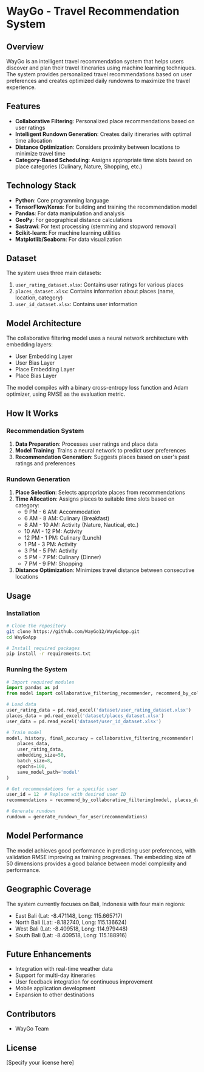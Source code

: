 # WayGo - Travel Recommendation System

## Overview
WayGo is an intelligent travel recommendation system that helps users discover and plan their travel itineraries using machine learning techniques. The system provides personalized travel recommendations based on user preferences and creates optimized daily rundowns to maximize the travel experience.

## Features
- **Collaborative Filtering**: Personalized place recommendations based on user ratings
- **Intelligent Rundown Generation**: Creates daily itineraries with optimal time allocation
- **Distance Optimization**: Considers proximity between locations to minimize travel time
- **Category-Based Scheduling**: Assigns appropriate time slots based on place categories (Culinary, Nature, Shopping, etc.)

## Technology Stack
- **Python**: Core programming language
- **TensorFlow/Keras**: For building and training the recommendation model
- **Pandas**: For data manipulation and analysis
- **GeoPy**: For geographical distance calculations
- **Sastrawi**: For text processing (stemming and stopword removal)
- **Scikit-learn**: For machine learning utilities
- **Matplotlib/Seaborn**: For data visualization

## Dataset
The system uses three main datasets:
1. `user_rating_dataset.xlsx`: Contains user ratings for various places
2. `places_dataset.xlsx`: Contains information about places (name, location, category)
3. `user_id_dataset.xlsx`: Contains user information

## Model Architecture
The collaborative filtering model uses a neural network architecture with embedding layers:
- User Embedding Layer
- User Bias Layer
- Place Embedding Layer
- Place Bias Layer

The model compiles with a binary cross-entropy loss function and Adam optimizer, using RMSE as the evaluation metric.

## How It Works

### Recommendation System
1. **Data Preparation**: Processes user ratings and place data
2. **Model Training**: Trains a neural network to predict user preferences
3. **Recommendation Generation**: Suggests places based on user's past ratings and preferences

### Rundown Generation
1. **Place Selection**: Selects appropriate places from recommendations
2. **Time Allocation**: Assigns places to suitable time slots based on category:
   - 9 PM - 6 AM: Accommodation
   - 6 AM - 8 AM: Culinary (Breakfast)
   - 8 AM - 10 AM: Activity (Nature, Nautical, etc.)
   - 10 AM - 12 PM: Activity 
   - 12 PM - 1 PM: Culinary (Lunch)
   - 1 PM - 3 PM: Activity
   - 3 PM - 5 PM: Activity
   - 5 PM - 7 PM: Culinary (Dinner)
   - 7 PM - 9 PM: Shopping
3. **Distance Optimization**: Minimizes travel distance between consecutive locations

## Usage

### Installation
```bash
# Clone the repository
git clone https://github.com/WayGo12/WayGoApp.git
cd WayGoApp

# Install required packages
pip install -r requirements.txt
```

### Running the System
```python
# Import required modules
import pandas as pd
from model import collaborative_filtering_recommender, recommend_by_collaborative_filtering

# Load data
user_rating_data = pd.read_excel('dataset/user_rating_dataset.xlsx')
places_data = pd.read_excel('dataset/places_dataset.xlsx')
user_data = pd.read_excel('dataset/user_id_dataset.xlsx')

# Train model
model, history, final_accuracy = collaborative_filtering_recommender(
    places_data, 
    user_rating_data, 
    embedding_size=50, 
    batch_size=8, 
    epochs=100, 
    save_model_path='model'
)

# Get recommendations for a specific user
user_id = 12  # Replace with desired user ID
recommendations = recommend_by_collaborative_filtering(model, places_data, user_rating_data, user_id)

# Generate rundown
rundown = generate_rundown_for_user(recommendations)
```

## Model Performance
The model achieves good performance in predicting user preferences, with validation RMSE improving as training progresses. The embedding size of 50 dimensions provides a good balance between model complexity and performance.

## Geographic Coverage
The system currently focuses on Bali, Indonesia with four main regions:
- East Bali (Lat: -8.471148, Long: 115.665717)
- North Bali (Lat: -8.182740, Long: 115.136624)
- West Bali (Lat: -8.409518, Long: 114.979448)
- South Bali (Lat: -8.409518, Long: 115.188916)

## Future Enhancements
- Integration with real-time weather data
- Support for multi-day itineraries
- User feedback integration for continuous improvement
- Mobile application development
- Expansion to other destinations

## Contributors
- WayGo Team

## License
[Specify your license here]

